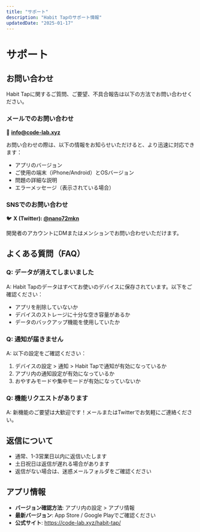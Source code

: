 ```yaml
---
title: "サポート"
description: "Habit Tapのサポート情報"
updatedDate: "2025-01-17"
---
```


# サポート

## お問い合わせ

Habit Tapに関するご質問、ご要望、不具合報告は以下の方法でお問い合わせください。

### メールでのお問い合わせ

📧 **info@code-lab.xyz**

お問い合わせの際は、以下の情報をお知らせいただけると、より迅速に対応できます：
- アプリのバージョン
- ご使用の端末（iPhone/Android）とOSバージョン
- 問題の詳細な説明
- エラーメッセージ（表示されている場合）

### SNSでのお問い合わせ

🐦 **X (Twitter): [@nano72mkn](https://twitter.com/nano72mkn)**

開発者のアカウントにDMまたはメンションでお問い合わせいただけます。

## よくある質問（FAQ）

### Q: データが消えてしまいました

A: Habit Tapのデータはすべてお使いのデバイスに保存されています。以下をご確認ください：
- アプリを削除していないか
- デバイスのストレージに十分な空き容量があるか
- データのバックアップ機能を使用していたか

### Q: 通知が届きません

A: 以下の設定をご確認ください：
1. デバイスの設定 > 通知 > Habit Tapで通知が有効になっているか
2. アプリ内の通知設定が有効になっているか
3. おやすみモードや集中モードが有効になっていないか

### Q: 機能リクエストがあります

A: 新機能のご要望は大歓迎です！メールまたはTwitterでお気軽にご連絡ください。

## 返信について

- 通常、1-3営業日以内に返信いたします
- 土日祝日は返信が遅れる場合があります
- 返信がない場合は、迷惑メールフォルダをご確認ください

## アプリ情報

- **バージョン確認方法**: アプリ内の設定 > アプリ情報
- **最新バージョン**: App Store / Google Playでご確認ください
- **公式サイト**: https://code-lab.xyz/habit-tap/
